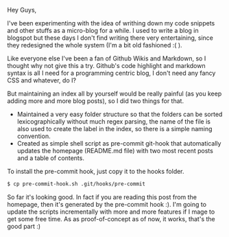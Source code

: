 Hey Guys,

I've been experimenting with the idea of writhing down my code snippets and other stuffs as a micro-blog for a while. I used to write a blog in blogspot but these days I don't find writing there very entertaining, since they redesigned the whole system (I'm a bit old fashioned :( ).

Like everyone else I've been a fan of Github Wikis and Markdown, so I thought why not give this a try. Github's code highlight and markdown syntax is all I need for a programming centric blog, I don't need any fancy CSS and whatever, do I?

But maintaining an index all by yourself would be really painful (as you keep adding more and more blog posts), so I did two things for that.

* Maintained a very easy folder structure so that the folders can be sorted lexicographically without much regex parsing, the name of the file is also used to create the label in the index, so there is a simple naming convention.
* Created as simple shell script as pre-commit git-hook that automatically updates the homepage (README.md file) with two most recent posts and a table of contents.

To install the pre-commit hook, just copy it to the hooks folder.

```bash
$ cp pre-commit-hook.sh .git/hooks/pre-commit 
```

So far it's looking good. In fact if you are reading this post from the homepage, then it's generated by the pre-commit hook :). I'm going to update the scripts incrementally with more and more features if I mage to get some free time. As as proof-of-concept as of now, it works, that's the good part :)
